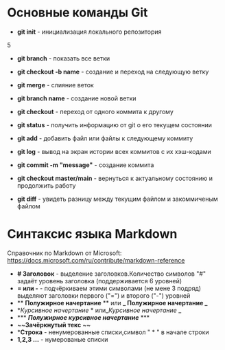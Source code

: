 # Основные команды Git
* **git init** - инициализация локального репозитория

5
* **git branch** - показать все ветки

* **git checkout -b name** - создание и переход на следующую ветку

* **git merge** - слияние веток

* **git branch name** - создание новой ветки


* **git checkout** - переход от одного коммита к 
другому
* **git status** - получить информацию от git о его текущем состоянии
* **git add** - добавить файл или файлы к следующему коммиту
* **git log** - вывод на экран истории всех коммитов с их хэш-кодами
* **git commit -m "message"** - создание коммита
* **git checkout master/main** - вернуться к актуальному состоянию и продолжить работу
* **git diff** - увидеть разницу между текущим файлом и закоммиченым файлом
# Синтаксис языка Markdown
Справочник по Markdown от Microsoft: https://docs.microsoft.com/ru/contribute/markdown-reference
* **# Заголовок** - выделение заголовков.Количество символов "#" задаёт уровень заголовка (поддерживается 6 уровней)
* **= или -** - подчёркиваем этими символами (не мене 3 подряд) выделяют заголовки первого ("=") и второго ("-") уровней
* ** **Полужирное начертание** ** или **_ Полужирное начертание _**
*  **Курсивное начертание* * или_*Курсивное начертание* _
* *** ***Полужирное курсивное начертание*** ***
* ~~**Зачёркнутый текс** ~~
*  ***Строка** - ненумерованные списки,символ " * " в начале строки
* **1,2,3 ...** - нумерованые списки






